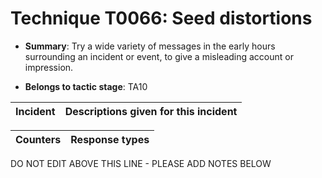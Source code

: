 # Technique T0066: Seed distortions

* **Summary**: Try a wide variety of messages in the early hours surrounding an incident or event, to give a misleading account or impression. 

* **Belongs to tactic stage**: TA10


| Incident | Descriptions given for this incident |
| -------- | -------------------- |



| Counters | Response types |
| -------- | -------------- |


DO NOT EDIT ABOVE THIS LINE - PLEASE ADD NOTES BELOW